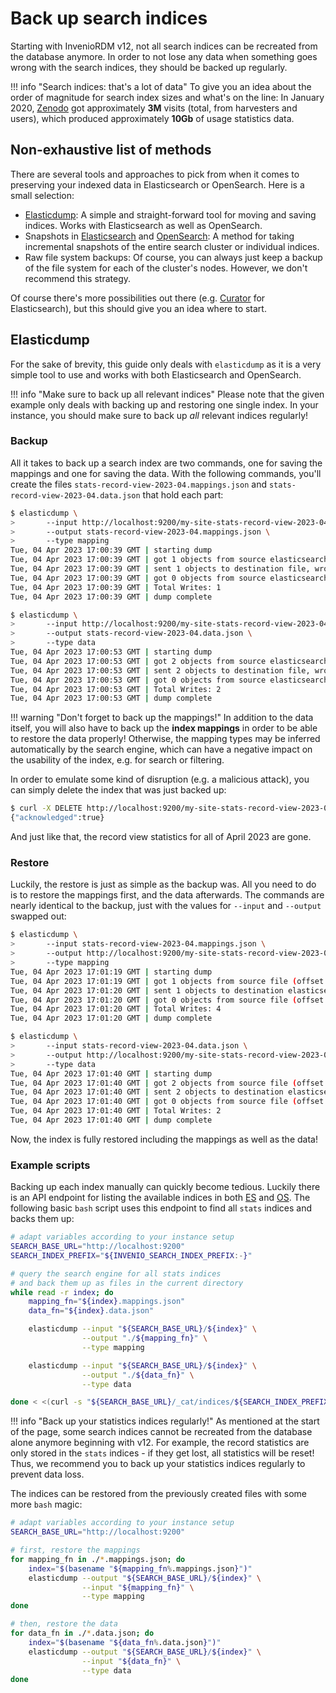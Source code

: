 # Back up search indices

Starting with InvenioRDM v12, not all search indices can be recreated from the database
anymore.
In order to not lose any data when something goes wrong with the search indices, they
should be backed up regularly.

!!! info "Search indices: that's a lot of data"
    To give you an idea about the order of magnitude for search index sizes and what's
    on the line:
    In January 2020, [Zenodo](https://zenodo.org) got approximately **3M** visits
    (total, from harvesters and users), which produced approximately **10Gb** of
    usage statistics data.


## Non-exhaustive list of methods

There are several tools and approaches to pick from when it comes to preserving your
indexed data in Elasticsearch or OpenSearch.
Here is a small selection:

- [Elasticdump](https://github.com/taskrabbit/elasticsearch-dump#readme):
  A simple and straight-forward tool for moving and saving indices.
  Works with Elasticsearch as well as OpenSearch.
- Snapshots in [Elasticsearch](https://www.elastic.co/guide/en/elasticsearch/reference/current/snapshot-restore.html)
  and [OpenSearch](https://opensearch.org/docs/2.6/tuning-your-cluster/availability-and-recovery/snapshots/index/):
  A method for taking incremental snapshots of the entire search cluster or individual indices.
- Raw file system backups: Of course, you can always just keep a backup of the file system
  for each of the cluster's nodes.
  However, we don't recommend this strategy.

Of course there's more possibilities out there (e.g. [Curator](https://github.com/elastic/curator)
for Elasticsearch), but this should give you an idea where to start.


## Elasticdump

For the sake of brevity, this guide only deals with `elasticdump` as it is a very simple
tool to use and works with both Elasticsearch and OpenSearch.

!!! info "Make sure to back up all relevant indices"
    Please note that the given example only deals with backing up and restoring one single index.
    In your instance, you should make sure to back up *all* relevant indices regularly!


### Backup

All it takes to back up a search index are two commands, one for saving the mappings
and one for saving the data.
With the following commands, you'll create the files `stats-record-view-2023-04.mappings.json`
and `stats-record-view-2023-04.data.json` that hold each part:

```bash
$ elasticdump \
>       --input http://localhost:9200/my-site-stats-record-view-2023-04 \
>       --output stats-record-view-2023-04.mappings.json \
>       --type mapping
Tue, 04 Apr 2023 17:00:39 GMT | starting dump
Tue, 04 Apr 2023 17:00:39 GMT | got 1 objects from source elasticsearch (offset: 0)
Tue, 04 Apr 2023 17:00:39 GMT | sent 1 objects to destination file, wrote 1
Tue, 04 Apr 2023 17:00:39 GMT | got 0 objects from source elasticsearch (offset: 1)
Tue, 04 Apr 2023 17:00:39 GMT | Total Writes: 1
Tue, 04 Apr 2023 17:00:39 GMT | dump complete

$ elasticdump \
>       --input http://localhost:9200/my-site-stats-record-view-2023-04 \
>       --output stats-record-view-2023-04.data.json \
>       --type data
Tue, 04 Apr 2023 17:00:53 GMT | starting dump
Tue, 04 Apr 2023 17:00:53 GMT | got 2 objects from source elasticsearch (offset: 0)
Tue, 04 Apr 2023 17:00:53 GMT | sent 2 objects to destination file, wrote 2
Tue, 04 Apr 2023 17:00:53 GMT | got 0 objects from source elasticsearch (offset: 2)
Tue, 04 Apr 2023 17:00:53 GMT | Total Writes: 2
Tue, 04 Apr 2023 17:00:53 GMT | dump complete
```

!!! warning "Don't forget to back up the mappings!"
    In addition to the data itself, you will also have to back up the **index mappings**
    in order to be able to restore the data properly!
    Otherwise, the mapping types may be inferred automatically by the search engine,
    which can have a negative impact on the usability of the index, e.g. for search or
    filtering.

In order to emulate some kind of disruption (e.g. a malicious attack), you can simply
delete the index that was just backed up:

```bash
$ curl -X DELETE http://localhost:9200/my-site-stats-record-view-2023-04
{"acknowledged":true}
```

And just like that, the record view statistics for all of April 2023 are gone.


### Restore

Luckily, the restore is just as simple as the backup was.
All you need to do is to restore the mappings first, and the data afterwards.
The commands are nearly identical to the backup, just with the values for `--input` and
`--output` swapped out:

```bash
$ elasticdump \
>       --input stats-record-view-2023-04.mappings.json \
>       --output http://localhost:9200/my-site-stats-record-view-2023-04 \
>       --type mapping
Tue, 04 Apr 2023 17:01:19 GMT | starting dump
Tue, 04 Apr 2023 17:01:19 GMT | got 1 objects from source file (offset: 0)
Tue, 04 Apr 2023 17:01:20 GMT | sent 1 objects to destination elasticsearch, wrote 4
Tue, 04 Apr 2023 17:01:20 GMT | got 0 objects from source file (offset: 1)
Tue, 04 Apr 2023 17:01:20 GMT | Total Writes: 4
Tue, 04 Apr 2023 17:01:20 GMT | dump complete

$ elasticdump \
>       --input stats-record-view-2023-04.data.json \
>       --output http://localhost:9200/my-site-stats-record-view-2023-04 \
>       --type data
Tue, 04 Apr 2023 17:01:40 GMT | starting dump
Tue, 04 Apr 2023 17:01:40 GMT | got 2 objects from source file (offset: 0)
Tue, 04 Apr 2023 17:01:40 GMT | sent 2 objects to destination elasticsearch, wrote 2
Tue, 04 Apr 2023 17:01:40 GMT | got 0 objects from source file (offset: 2)
Tue, 04 Apr 2023 17:01:40 GMT | Total Writes: 2
Tue, 04 Apr 2023 17:01:40 GMT | dump complete
```

Now, the index is fully restored including the mappings as well as the data!


### Example scripts

Backing up each index manually can quickly become tedious.
Luckily there is an API endpoint for listing the available indices in both [ES](https://www.elastic.co/guide/en/elasticsearch/reference/current/cat-indices.html) and [OS](https://opensearch.org/docs/latest/api-reference/cat/cat-indices/).
The following basic `bash` script uses this endpoint to find all `stats` indices and backs them up:

```bash
# adapt variables according to your instance setup
SEARCH_BASE_URL="http://localhost:9200"
SEARCH_INDEX_PREFIX="${INVENIO_SEARCH_INDEX_PREFIX:-}"

# query the search engine for all stats indices
# and back them up as files in the current directory
while read -r index; do
    mapping_fn="${index}.mappings.json"
    data_fn="${index}.data.json"

    elasticdump --input "${SEARCH_BASE_URL}/${index}" \
                --output "./${mapping_fn}" \
                --type mapping

    elasticdump --input "${SEARCH_BASE_URL}/${index}" \
                --output "./${data_fn}" \
                --type data

done < <(curl -s "${SEARCH_BASE_URL}/_cat/indices/${SEARCH_INDEX_PREFIX}stats*?h=index")
```

!!! info "Back up your statistics indices regularly!"
    As mentioned at the start of the page, some search indices cannot be recreated from the database alone anymore beginning with v12.
    For example, the record statistics are only stored in the `stats` indices - if they get lost, all statistics will be reset!
    Thus, we recommend you to back up your statistics indices regularly to prevent data loss.


The indices can be restored from the previously created files with some more `bash` magic:

```bash
# adapt variables according to your instance setup
SEARCH_BASE_URL="http://localhost:9200"

# first, restore the mappings
for mapping_fn in ./*.mappings.json; do
    index="$(basename "${mapping_fn%.mappings.json}")"
    elasticdump --output "${SEARCH_BASE_URL}/${index}" \
                --input "${mapping_fn}" \
                --type mapping
done

# then, restore the data
for data_fn in ./*.data.json; do
    index="$(basename "${data_fn%.data.json}")"
    elasticdump --output "${SEARCH_BASE_URL}/${index}" \
                --input "${data_fn}" \
                --type data
done
```
